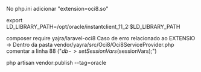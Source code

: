No php.ini adicionar "extension=oci8.so"

export LD_LIBRARY_PATH=/opt/oracle/instantclient_11_2:$LD_LIBRARY_PATH

composer require yajra/laravel-oci8
Caso de erro relacionado ao EXTENSIO -> Dentro da pasta vendor/yayra/src/Oci8/Oci8ServiceProvider.php comentar a linha 88 ("$db->setSessionVars($sessionVars);")

php artisan vendor:publish --tag=oracle

